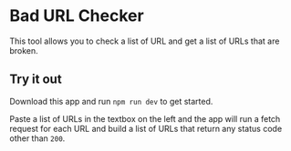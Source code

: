 # Bad URL Checker
This tool allows you to check a list of URL and get a list of URLs that are broken.

## Try it out
Download this app and run `npm run dev` to get started. 

Paste a list of URLs in the textbox on the left and the app will run a fetch request for each URL and build a list of URLs that return any status code other than `200`.
